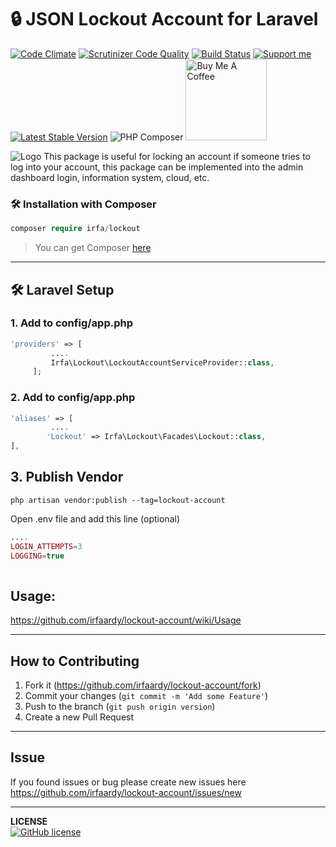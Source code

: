 
# 🔒 **JSON Lockout Account  for  Laravel**
 
[![Code Climate](https://codeclimate.com/github/irfaardy/lockout-account/badges/gpa.svg)](https://codeclimate.com/github/irfaardy/lockout-account)
 [![Scrutinizer Code Quality](https://scrutinizer-ci.com/g/irfaardy/lockout-account/badges/quality-score.png?b=master)](https://scrutinizer-ci.com/g/irfaardy/lockout-account/?branch=master) [![Build Status](https://scrutinizer-ci.com/g/irfaardy/lockout-account/badges/build.png?b=master)](https://scrutinizer-ci.com/g/irfaardy/lockout-account/build-status/master) [![Support me](https://img.shields.io/badge/Support-Buy%20me%20a%20coffee-yellow.svg?style=flat-square)](https://www.buymeacoffee.com/OBaAofN) [![Latest Stable Version](https://flat.badgen.net/packagist/v/irfa/lockout/latest?label=Version)](//packagist.org/packages/irfa/lockout) ![PHP Composer](https://github.com/irfaardy/lockout-account/workflows/PHP%20Composer/badge.svg?branch=master)
<a href="https://www.buymeacoffee.com/OBaAofN" target="_blank"><img width="130px" src="https://cdn.buymeacoffee.com/buttons/lato-red.png" alt="Buy Me A Coffee"  ></a>

 <img  src="https://repository-images.githubusercontent.com/261060616/13331f80-c9e6-11ea-8e73-73ad96ceb0a6" alt="Logo"  >
This package is useful for locking an account if someone tries to log into your account, this package can be implemented into the admin dashboard login, information system, cloud, etc.


<h3>🛠️ Installation with Composer </h3>

```php
composer require irfa/lockout
```

>You can get Composer <a href="https://getcomposer.org/download/" target="_blank">here</a>

***
<h2>🛠️ Laravel Setup </h2>

<h3>1. Add to config/app.php</h3>

```php
'providers' => [
      	 ....
         Irfa\Lockout\LockoutAccountServiceProvider::class, 
     ];
```

<h3>2. Add to config/app.php</h3>

```php
'aliases' => [
         ....
    	'Lockout' => Irfa\Lockout\Facades\Lockout::class,
],
```

  <h2>3. Publish Vendor</h2>


    php artisan vendor:publish --tag=lockout-account

Open .env file and add this line (optional)

```php
....
LOGIN_ATTEMPTS=3
LOGGING=true
    
```
<h2>Usage:</h2>
<a href="https://github.com/irfaardy/lockout-account/wiki/Usage">https://github.com/irfaardy/lockout-account/wiki/Usage</a>

------

## How to Contributing

1. Fork it (<https://github.com/irfaardy/lockout-account/fork>)
3. Commit your changes (`git commit -m 'Add some Feature'`)
4. Push to the branch (`git push origin version`)
5. Create a new Pull Request
---
## Issue
If you found issues or bug please create new issues here https://github.com/irfaardy/lockout-account/issues/new
***

**LICENSE**<br>
<a href="https://github.com/irfaardy/lockout-account/blob/master/LICENSE"><img alt="GitHub license" src="https://img.shields.io/github/license/irfaardy/lockout-account?style=for-the-badge"></a>

